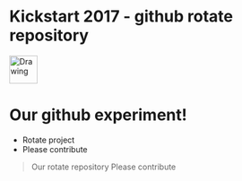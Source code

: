 # Kickstart 2017 - github rotate repository

<img src="http://downdetector.com/i/logo/Wix-Logo.png" alt="Drawing" style="width: 50px;"/>

# Our github experiment!
  - Rotate project
  - Please contribute 

> Our rotate repository
> Please contribute 


